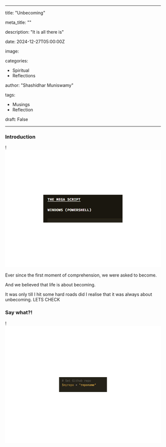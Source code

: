 
---

title: "Unbecoming"

meta_title: ""

description: "It is all there is"

date: 2024-12-27T05:00:00Z

image:   

categories: 
- Spiritual
- Reflections

author: "Shashidhar Muniswamy"

tags: 
- Musings
- Reflection

draft: False

---

  

### Introduction

!![Image Description](/images/Pasted%20image%2020241228115507.png)

Ever since the first moment of comprehension, we were asked to become.

And we believed that life is about becoming.



It was only till I hit some hard roads did I realise that it was always about unbecoming.
LETS CHECK
### Say what?!


!![Image Description](/images/Pasted%20image%2020241228115523.png)